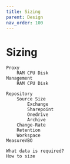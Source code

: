 ```yaml
---
title: Sizing
parent: Design
nav_order: 100
---
```

# Sizing

    Proxy 
        RAM CPU Disk
    Management
        RAM CPU Disk
       
    Repository
        Source Size
            Exchange
            Sharepoint
            Onedrive
            Archive
        Change-Rate
        Retention
        Workspace
    MeasureVBO 
    
    What data is required?
    How to size
